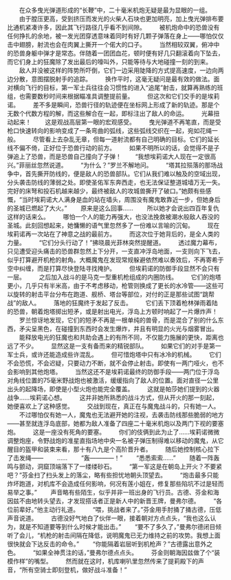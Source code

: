 　　在众多曳光弹道形成的“长鞭”中，二十毫米机炮无疑是最为显眼的一组。
　　由于膛压更高，受到挤压而发光的火柴人石块也更加明亮，加上曳光弹排布要比通机紧凑许多，因此其飞行路径几乎看不到间隙。
　　被机炮命中的恐兽没有任何挣扎的余地，被一发光团穿透意味着同时有好几颗子弹落在身上——哪怕仅仅击中翅膀，射流也会在肉翼上撕开一个偌大的口子。
　　当然相较双翼，俯冲中的恐兽身躯中弹才是常态。伴随着一团团血花，顿时便有好几只翻滚着向下坠去，而它们身上的狂魔除了发出最后的嚎叫外，只能等待与大地碰撞一刻的到来。
　　敌人并没被这样的阵势所吓倒，它们一边采用陡降的方式提高速度，一边向两边分散，意图摆脱射手的追踪。
　　换作平时，这毫无疑问是最有效的做法。面对横向飞行的目标，第一军士兵往往会习惯性的进入“追尾”射击，就算再熟练的班组，也需要数秒时间来根据瞄准具调整提前量。
　　但这次和它们交手的是埃莉诺。
　　差不多是瞬间，恐兽行径的轨迹便在坐标网上形成了新的轨迹。那是个无数个代数方程的解，而这些解合在一起，即标注出了敌人的命运。
　　光幕扭动起来！
　　这是观战高层第一眼的宏观感受。
　　曳光弹道不再笔直，而是受枪口快速转向的影响变成了一条弯曲的弧线，这些弧线交织在一起，宛如花绳一般。
　　尽管看上去杂乱无章，但每一道射流都有自己明确的目标。它们的延长线不偏不倚，正好位于恐兽行动的前方。
　　如果不明所以的话，会觉得不是子弹追上了恐兽，而是恐兽自己撞向了子弹！
　　“我想埃莉诺大人现在一定很高兴。”菲丽丝忽然说道。
　　“为什么？”罗兰不解地问。
　　“塔其拉殒落的那场战争中，首先撕开防线的，便是敌人的恐兽部队。它们从我们难以触及的空域出现，分头袭击防线的薄弱之处。即使圣佑军东奔西走，也无法保证整道城墙万无一失。完好的床弩和投石机越来越少，最终被敌人的攻城兽撕开了破口。”她颇有些感慨，“当时埃莉诺大人满身是血的站在墙头，周围没有魔鬼敢靠近一步，但她身后的圣城已燃起了大火。”
　　原来是这么回事……
　　所以她才会说出四百年复仇这样的话来么。
　　哪怕一个人的能力再强大，也没法挽救被潮水般敌人吞没的圣城。此刻回想起来，她慵懒的语气里忽然多了一份难以言喻的沉甸。
　　现在埃莉诺再一次站在了神意之战的最前方。
　　而这次位于她背后的，是全人类的力量。
　　“它们分头行动了！”拂晓晨光菲林突然提醒道。
　　透过魔力幕布，只见遭受迎头痛击的恐兽群忽然上下分开，一支直冲浮岛地面，一支则向下飞去，似乎打算避开机枪的射角。大概魔鬼在发现常规躲避依然难以奏效后，不再寄希于空中纠缠，而是打算尽快登陆寻找掩护。
　　但埃莉诺的防御手段显然不会只有一层。
　　之后加入战斗的是马克一型重机枪组成的内圈防线。
　　它们的炮塔更小，几乎只有半米高，由于不考虑移动，枪管则换成了更长的水冷管——这些可以旋转的射击平台分布在跑道、舰桥、塔台等部位，对付的正是那些试图“跳帮战”的敌人。
　　落地的狂魔终于发起了反击。
　　它们丢下顶着枪林弹雨着陆的恐兽，朝着炮塔掷出短矛，或是射出电光，浮岛上方顿时响起了一片爆炸声！
　　罗兰惊讶地发现，它们的短矛不再是一根单纯的兽骨，而是混合了别的什么东西，矛尖呈黑色，在碰撞到东西时会发生爆炸，并且有明显的火光与烟雾冒出。
　　能释放电光的狂魔也和共助会遇上的有所不同，不仅能力施展的更快，距离也远了不少。
　　显然这是一支有备而来的精锐部队。
　　如果它们的对手是第一军士兵，或许还能造成些许混乱。
　　但可惜炮塔中只有冰冷的机械。
　　它们不会恐慌，不会迟疑，只要动力不断，就不会停止射击。即使有一两门哑火，也不会影响到其他炮塔。
　　当然这还不是埃莉诺最终的防御手段——两门位于浮岛对角线位置的75毫米野战炮也被激活，缓缓指向了敌人的位置。面对直径一公里出头的起降场，即使是小型火炮也能完全覆盖。
　　这就是帕莎她们提到的火器战争……埃莉诺心想。
　　这并非她所熟悉的战斗方式，但从开火的那一刻起，她便喜欢上了这种感觉。
　　交战到现在，真正在与魔鬼战斗的，只有她一人。
　　不过哪怕仅有她一人，魔鬼也无法避开她的注视，去袭击防线那些脆弱的地方——甚至就连浮岛底部，她都为敌人准备了四座二十毫米机炮以及两门下视的要塞炮。
　　这是一座没有死角的要塞。
　　你们的伎俩到此为止了……埃莉诺微微调整炮座，令野战炮的准星直指场地中央一名被子弹压制得难以移动的魔鬼，从它醒目的盔甲和装束来看，那十有八九是个高阶晋升者。
　　随后她控制核心拉下了击发绳——
　　……
　　“轰————！”
　　“悉悉索索……”
　　随着一阵轰鸣与颤动，洞窟顶端落下了一缕缕砂石。
　　“第一军这是在朝岛上开火？不要紧吧？”芬金扫了扫头发上的落尘，略有些担忧地朝头顶望去。
　　“炮击最多只能炸坏跑道，对机库不会造成任何影响，何况有莲小姐在，修复那些陷坑不过是轻而易举之事。”
　　声音略有些陌生，似乎并非一班出身的飞行员。古德、芬金和海因兹不由地转头望去，才发现搭话者正是新人中的新晋王牌，曼弗尔德。
　　“各位前辈好。”他主动行礼道。
　　“喂，挑战者来了。”芬金用手肘捅了捅古德，压低声音说道。
　　古德没好气地白了伙伴一眼，接着朝对方点点头，“我也这么认为，就是不知道要等到什么时候才能出击。”
　　“要不了多久了，”曼弗尔德闭目倾听了会儿，“机枪的射击间隔在降低，说明魔鬼已无力维持之前的攻势。我想上面很快就会下达反击的命令。”
　　“你能隔着岩层听到机枪声？”古德露出意外之色。
　　“如果全神贯注的话，”曼弗尔德点点头。
　　芬金则朝海因兹做了个“装模作样”的嘴型。
　　然而就在这时，机库喇叭里忽然传来了提莉殿下的声音，“所有空骑士即刻登机，做好战斗准备！”